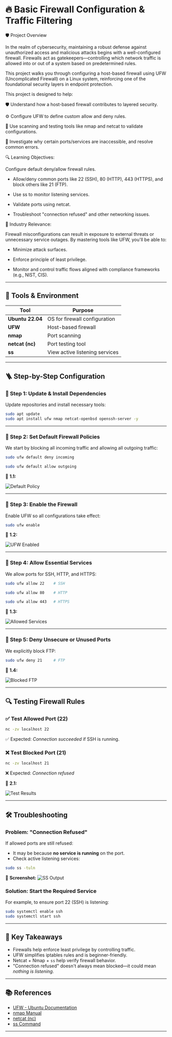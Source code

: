 # 🔥 Basic Firewall Configuration & Traffic Filtering

🛡️ Project Overview

In the realm of cybersecurity, maintaining a robust defense against unauthorized access and malicious attacks begins with a well-configured firewall. Firewalls act as gatekeepers—controlling which network traffic is allowed into or out of a system based on predetermined rules.

This project walks you through configuring a host-based firewall using UFW (Uncomplicated Firewall) on a Linux system, reinforcing one of the foundational security layers in endpoint protection.

This project is designed to help:

🛡️ Understand how a host-based firewall contributes to layered security.

⚙️ Configure UFW to define custom allow and deny rules.

📡 Use scanning and testing tools like nmap and netcat to validate configurations.

🚫 Investigate why certain ports/services are inaccessible, and resolve common errors.

🔍 Learning Objectives:

Configure default deny/allow firewall rules.

- Allow/deny common ports like 22 (SSH), 80 (HTTP), 443 (HTTPS), and block others like 21 (FTP).

- Use ss to monitor listening services.

- Validate ports using netcat.

- Troubleshoot "connection refused" and other networking issues.

📌 Industry Relevance:

Firewall misconfigurations can result in exposure to external threats or unnecessary service outages. By mastering tools like UFW, you'll be able to:

- Minimize attack surfaces.

- Enforce principle of least privilege.

- Monitor and control traffic flows aligned with compliance frameworks (e.g., NIST, CIS).

---

## 🧰 Tools & Environment

| Tool             | Purpose                        |
| ---------------- | ------------------------------ |
| **Ubuntu 22.04** | OS for firewall configuration  |
| **UFW**          | Host-based firewall            |
| **nmap**         | Port scanning                  |
| **netcat (nc)**  | Port testing tool              |
| **ss**           | View active listening services |

---

## 🪜 Step-by-Step Configuration

### 🔹 Step 1: Update & Install Dependencies

Update repositories and install necessary tools:

```bash
sudo apt update
sudo apt install ufw nmap netcat-openbsd openssh-server -y
```

---

### 🔹 Step 2: Set Default Firewall Policies

We start by blocking all incoming traffic and allowing all outgoing traffic:

```bash
sudo ufw default deny incoming
```

```bash
sudo ufw default allow outgoing
```

📸 **1.1:**

![Default Policy](https://github.com/Shirmali/Firewall-Configuration/blob/main/Default-Policy-Set.png?raw=true)

---

### 🔹 Step 3: Enable the Firewall

Enable UFW so all configurations take effect:

```bash
sudo ufw enable
```

📸 **1.2:**

![UFW Enabled](https://github.com/Shirmali/Firewall-Configuration/blob/main/Enable%20firewall%20&%20rules.png?raw=true)

---

### 🔹 Step 4: Allow Essential Services

We allow ports for SSH, HTTP, and HTTPS:

```bash
sudo ufw allow 22    # SSH
```

```bash
sudo ufw allow 80    # HTTP
```

```bash
sudo ufw allow 443   # HTTPS
```

📸 **1.3:**

![Allowed Services](https://github.com/Shirmali/Firewall-Configuration/blob/main/Allowed%20rules.png?raw=true)

---

### 🔹 Step 5: Deny Unsecure or Unused Ports

We explicitly block FTP:

```bash
sudo ufw deny 21     # FTP
```

📸 **1.4:**

![Blocked FTP](https://github.com/Shirmali/Firewall-Configuration/blob/main/FTP%20block%20rule.png?raw=true)

---

## 🔍 Testing Firewall Rules

### ✅ Test Allowed Port (22)

```bash
nc -zv localhost 22
```

✅ Expected: *Connection succeeded* if SSH is running.

### ❌ Test Blocked Port (21)

```bash
nc -zv localhost 21
```

❌ Expected: *Connection refused*

📸 **2.1:**

![Test Results](https://github.com/Shirmali/Firewall-Configuration/blob/main/Port%20Scan%20After%20Rules.png?raw=true)

---

## 🛠️ Troubleshooting

### Problem: "Connection Refused"

If allowed ports are still refused:

* It may be because **no service is running** on the port.
* Check active listening services:

```bash
sudo ss -tuln
```

📸 **Screenshot:**
![SS Output](screenshots/ss_output.png)

### Solution: Start the Required Service

For example, to ensure port 22 (SSH) is listening:

```bash
sudo systemctl enable ssh
sudo systemctl start ssh
```

---

## 🧠 Key Takeaways

* Firewalls help enforce least privilege by controlling traffic.
* UFW simplifies iptables rules and is beginner-friendly.
* Netcat + Nmap + `ss` help verify firewall behavior.
* "Connection refused" doesn't always mean blocked—it could mean *nothing is listening*.

---

## 📚 References

* [UFW - Ubuntu Documentation](https://help.ubuntu.com/community/UFW)
* [nmap Manual](https://nmap.org/book/man.html)
* [netcat (nc)](https://linux.die.net/man/1/nc)
* [ss Command](https://linux.die.net/man/8/ss)

---




